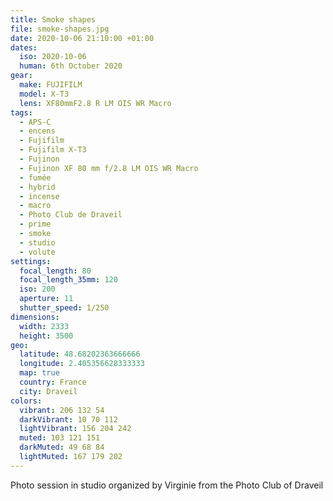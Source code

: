 ```yaml
---
title: Smoke shapes
file: smoke-shapes.jpg
date: 2020-10-06 21:10:00 +01:00
dates:
  iso: 2020-10-06
  human: 6th October 2020
gear:
  make: FUJIFILM
  model: X-T3
  lens: XF80mmF2.8 R LM OIS WR Macro
tags:
  - APS-C
  - encens
  - Fujifilm
  - Fujifilm X-T3
  - Fujinon
  - Fujinon XF 80 mm f/2.8 LM OIS WR Macro
  - fumée
  - hybrid
  - incense
  - macro
  - Photo Club de Draveil
  - prime
  - smoke
  - studio
  - volute
settings:
  focal_length: 80
  focal_length_35mm: 120
  iso: 200
  aperture: 11
  shutter_speed: 1/250
dimensions:
  width: 2333
  height: 3500
geo:
  latitude: 48.68202363666666
  longitude: 2.405356628333333
  map: true
  country: France
  city: Draveil
colors:
  vibrant: 206 132 54
  darkVibrant: 10 70 112
  lightVibrant: 156 204 242
  muted: 103 121 151
  darkMuted: 49 68 84
  lightMuted: 167 179 202
---
```


Photo session in studio organized by Virginie from the Photo Club of Draveil
